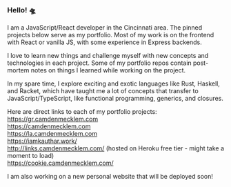 ### Hello! 🛸

I am a JavaScript/React developer in the Cincinnati area. The pinned projects below serve as my portfolio. Most of my work is on the frontend with React or vanilla JS, with some experience in Express backends.

I love to learn new things and challenge myself with new concepts and technologies in each project. Some of my portfolio repos contain post-mortem notes on things I learned while working on the project.

In my spare time, I explore exciting and exotic languages like Rust, Haskell, and Racket, which have taught me a lot of concepts that transfer to JavaScript/TypeScript, like functional programming, generics, and closures.

Here are direct links to each of my portfolio projects:   
https://gr.camdenmecklem.com   
https://camdenmecklem.com   
https://la.camdenmecklem.com   
https://iamkauthar.work/   
http://links.camdenmecklem.com/ (hosted on Heroku free tier - might take a moment to load)   
https://cookie.camdenmecklem.com/   

I am also working on a new personal website that will be deployed soon!
